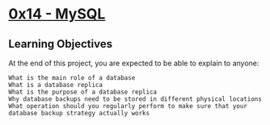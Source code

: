 # [0x14 - MySQL]()

## Learning Objectives

At the end of this project, you are expected to be able to explain to anyone:

    What is the main role of a database
    What is a database replica
    What is the purpose of a database replica
    Why database backups need to be stored in different physical locations
    What operation should you regularly perform to make sure that your database backup strategy actually works

